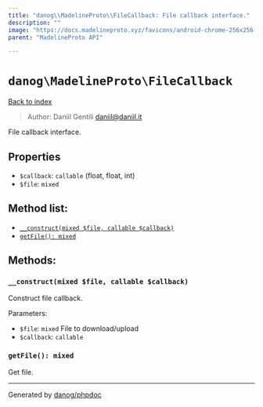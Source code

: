 ```yaml
---
title: "danog\\MadelineProto\\FileCallback: File callback interface."
description: ""
image: "https://docs.madelineproto.xyz/favicons/android-chrome-256x256.png"
parent: "MadelineProto API"

---
```

# `danog\MadelineProto\FileCallback`
[Back to index](../../index.html)

> Author: Daniil Gentili <daniil@daniil.it>  
  

File callback interface.  



## Properties
* `$callback`: `callable` (float, float, int)
* `$file`: `mixed` 

## Method list:
* [`__construct(mixed $file, callable $callback)`](#__construct-mixed-file-callable-callback)
* [`getFile(): mixed`](#getfile-mixed)

## Methods:
### `__construct(mixed $file, callable $callback)`

Construct file callback.


Parameters:

* `$file`: `mixed` File to download/upload  
* `$callback`: `callable`   



### `getFile(): mixed`

Get file.



---
Generated by [danog/phpdoc](https://phpdoc.daniil.it)
